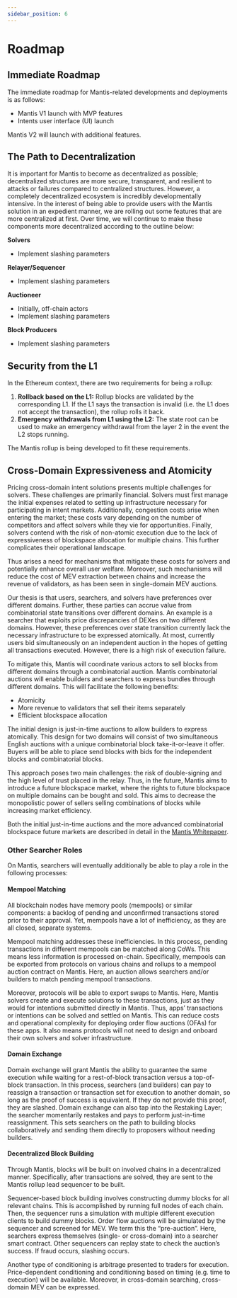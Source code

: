 ```yaml
---
sidebar_position: 6
---
```

# Roadmap

## Immediate Roadmap

The immediate roadmap for Mantis-related developments and deployments is as follows:

- Mantis V1 launch with MVP features
- Intents user interface (UI) launch

Mantis V2 will launch with additional features.

## The Path to Decentralization

It is important for Mantis to become as decentralized as possible; decentralized structures are more secure, transparent, and resilient to attacks or failures compared to centralized structures. However, a completely decentralized ecosystem is incredibly developmentally intensive. In the interest of being able to provide users with the Mantis solution in an expedient manner, we are rolling out some features that are more centralized at first. Over time, we will continue to make these components more decentralized according to the outline below:

**Solvers**

- Implement slashing parameters

**Relayer/Sequencer**

- Implement slashing parameters

**Auctioneer**

- Initially, off-chain actors
- Implement slashing parameters

**Block Producers**

- Implement slashing parameters

## Security from the L1

In the Ethereum context, there are two requirements for being a rollup:

1. **Rollback based on the L1:** Rollup blocks are validated by the corresponding L1. If the L1 says the transaction is invalid (i.e. the L1 does not accept the transaction), the rollup rolls it back.
2. **Emergency withdrawals from L1 using the L2:** The state root can be used to make an emergency withdrawal from the layer 2 in the event the L2 stops running.

The Mantis rollup is being developed to fit these requirements.

## Cross-Domain Expressiveness and Atomicity

Pricing cross-domain intent solutions presents multiple challenges for solvers. These challenges are primarily financial. Solvers must first manage the initial expenses related to setting up infrastructure necessary for participating in intent markets. Additionally, congestion costs arise when entering the market; these costs vary depending on the number of competitors and affect solvers while they vie for opportunities. Finally, solvers contend with the risk of non-atomic execution due to the lack of expressiveness of blockspace allocation for multiple chains. This further complicates their operational landscape.

Thus arises a need for mechanisms that mitigate these costs for solvers and potentially enhance overall user welfare. Moreover, such mechanisms will reduce the cost of MEV extraction between chains and increase the revenue of validators, as has been seen in single-domain MEV auctions.

Our thesis is that users, searchers, and solvers have preferences over different domains. Further, these parties can accrue value from combinatorial state transitions over different domains. An example is a searcher that exploits price discrepancies of DEXes on two different domains. However, these preferences over state transition currently lack the necessary infrastructure to be expressed atomically. At most, currently users bid simultaneously on an independent auction in the hopes of getting all transactions executed. However, there is a high risk of execution failure.

To mitigate this, Mantis will coordinate various actors to sell blocks from different domains through a combinatorial auction. Mantis combinatorial auctions will enable builders and searchers to express bundles through different domains. This will facilitate the following benefits:

- Atomicity
- More revenue to validators that sell their items separately
- Efficient blockspace allocation

The initial design is just-in-time auctions to allow builders to express atomically. This design for two domains will consist of two simultaneous English auctions with a unique combinatorial block take-it-or-leave it offer. Buyers will be able to place send blocks with bids for the independent blocks and combinatorial blocks.

This approach poses two main challenges: the risk of double-signing and the high level of trust placed in the relay. Thus, in the future, Mantis aims to introduce a future blockspace market, where the rights to future blockspace on multiple domains can be bought and sold. This aims to decrease the monopolistic power of sellers selling combinations of blocks while increasing market efficiency.

Both the initial just-in-time auctions and the more advanced combinatorial blockspace future markets are described in detail in the [Mantis Whitepaper](https://assets.website-files.com/65b28e756a8eda2e91e76ca4/6656289f21123d6215091555_MANTIS%20Whitepaper.pdf).

### Other Searcher Roles

On Mantis, searchers will eventually additionally be able to play a role in the following processes:

#### Mempool Matching

All blockchain nodes have memory pools (mempools) or similar components: a backlog of pending and unconfirmed transactions stored prior to their approval. Yet, mempools have a lot of inefficiency, as they are all closed, separate systems.

Mempool matching addresses these inefficiencies. In this process, pending transactions in different mempools can be matched along CoWs. This means less information is processed on-chain. Specifically, mempools can be exported from protocols on various chains and rollups to a mempool auction contract on Mantis. Here, an auction allows searchers and/or builders to match pending mempool transactions.

Moreover, protocols will be able to export swaps to Mantis. Here, Mantis solvers create and execute solutions to these transactions, just as they would for intentions submitted directly in Mantis. Thus, apps’ transactions or intentions can be solved and settled on Mantis. This can reduce costs and operational complexity for deploying order flow auctions (OFAs) for these apps. It also means protocols will not need to design and onboard their own solvers and solver infrastructure.

#### Domain Exchange

Domain exchange will grant Mantis the ability to guarantee the same execution while waiting for a rest-of-block transaction versus a top-of-block transaction. In this process, searchers (and builders) can pay to reassign a transaction or transaction set for execution to another domain, so long as the proof of success is equivalent. If they do not provide this proof, they are slashed. Domain exchange can also tap into the Restaking Layer; the searcher momentarily restakes and pays to perform just-in-time reassignment. This sets searchers on the path to building blocks collaboratively and sending them directly to proposers without needing builders.

#### Decentralized Block Building

Through Mantis, blocks will be built on involved chains in a decentralized manner. Specifically, after transactions are solved, they are sent to the Mantis rollup lead sequencer to be built.

Sequencer-based block building involves constructing dummy blocks for all relevant chains. This is accomplished by running full nodes of each chain. Then, the sequencer runs a simulation with multiple different execution clients to build dummy blocks. Order flow auctions will be simulated by the sequencer and screened for MEV. We term this the “pre-auction”. Here, searchers express themselves (single- or cross-domain) into a searcher smart contract. Other sequencers can replay state to check the auction’s success. If fraud occurs, slashing occurs.

Another type of conditioning is arbitrage presented to traders for execution. Price-dependent conditioning and conditioning based on timing (e.g. time to execution) will be available. Moreover, in cross-domain searching, cross-domain MEV can be expressed.
